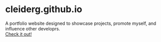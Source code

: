 # cleiderg.github.io
A portfolio website designed to showcase projects, promote myself, and influence other developrs.
<br>
[Check it out!](http://cleidergomez.com)
